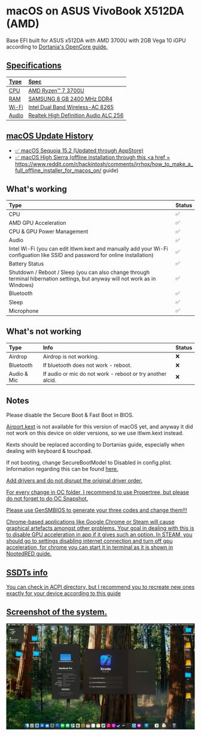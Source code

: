 # macOS on ASUS VivoBook X512DA (AMD)

Base EFI built for ASUS x512DA with AMD 3700U with 2GB Vega 10 iGPU according to <a href = https://dortania.github.io/OpenCore-Install-Guide/> Dortania's OpenCore guide. 

## Specifications

Type | Spec
:---------|:---------
CPU              | AMD Ryzen™ 7 3700U
RAM           | SAMSUNG 8 GB 2400 MHz DDR4
Wi-Fi             | Intel Dual Band Wireless-AC 8265
Audio       | Realtek High Definition Audio ALC 256

## macOS Update History
- ✅ macOS Sequoia 15.2 (Updated through AppStore)
- ✅ macOS High Sierra (offline installation through this <a href = https://www.reddit.com/r/hackintosh/comments/jrrhox/how_to_make_a_full_offline_installer_for_macos_on/ guide)

## What's working

Type | Status
:---------|:----------
CPU | ✅
AMD GPU Acceleration | ✅
CPU & GPU Power Management | ✅
Audio | ✅
Intel Wi-Fi (you can edit itlwm.kext and manually add your Wi-Fi configuation like SSID and password for online installation) | ✅
Battery Status | ✅
Shutdown / Reboot / Sleep (you can also change through terminal hibernation settings, but anyway will not work as in Windows) | ✅
Bluetooth | ✅
Sleep | ✅
Microphone | ✅
## What's not working 

Type | Info | Status
:---------|:---------|:----------
Airdrop | Airdrop is not working.|❌
Bluetooth | If bluetooth does not work - reboot.|❌
Audio & Mic | If audio or mic do not work - reboot or try another alcid.|❌


## Notes
Please disable the Secure Boot & Fast Boot in BIOS.

<a href="https://github.com/openintelwireless/itlwm/releases" target="_blank">Airport.kext</a> is not available for this version of macOS yet, and anyway it did not work on this device on older versions, so we use itlwm.kext instead.

Kexts should be replaced according to Dortanias guide, especially when dealing with keyboard & touchpad.

If not booting, change SecureBootModel to Disabled in config.plist. Information regarding this can be found <a href = https://dortania.github.io/OpenCore-Post-Install/universal/security/applesecureboot.html#securebootmodel>here.

Add drivers and do not disrupt the original driver order.

For every change in OC folder, I recommend to use <a href = https://github.com/corpnewt/ProperTree> Propertree, but please do not forget to do OC Snapshot.

Please use GenSMBIOS to generate your three codes and change them!!!

Chrome-based applications like Google Chrome or Steam will cause graphical artefacts amongst other problems. Your goal in dealing with this is to disable GPU acceleration in app if it gives such an option. In STEAM, you should go to settings disabling internet connection and turn off gpu acceleration, for chrome you can start it in terminal as it is shown in <a href = https://chefkissinc.github.io/applehax/nootedred/>NootedRED guide. 


## SSDTs info

You can check in ACPI directory, but I recommend you to recreate new ones exactly for your device according to <a href = https://chefkissinc.github.io/guides/hackintosh/gathering-files/acpi/> this guide 

## Screenshot of the system.

<img src = "macos152.png">

